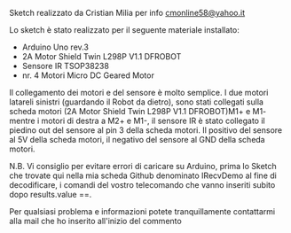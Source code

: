 Sketch realizzato da Cristian Milia per info cmonline58@yahoo.it

Lo sketch è stato realizzato per il seguente materiale installato: 

 * Arduino Uno rev.3 
 * 2A Motor Shield Twin L298P V1.1 DFROBOT
 * Sensore IR TSOP38238 
 * nr. 4 Motori Micro DC Geared Motor

Il collegamento dei motori e del sensore è molto semplice. I due motori latareli sinistri (guardando il Robot da dietro), sono stati collegati sulla scheda motori (2A Motor Shield Twin L298P V1.1 DFROBOT)M1+ e M1- mentre i motori di destra a M2+ e M1-, il sensore IR è stato collegato il piedino out del sensore al pin 3 della scheda motori. Il positivo del sensore al 5V della scheda motori, il negativo del sensore al GND della scheda motori.

N.B. Vi consiglio per evitare errori di caricare su Arduino, prima lo Sketch che trovate qui nella mia scheda Github denominato  IRecvDemo al fine di decodificare, i comandi del vostro telecomando che vanno inseriti subito dopo results.value ==.

Per qualsiasi problema e informazioni potete tranquillamente contattarmi alla mail che ho inserito all'inizio del commento

